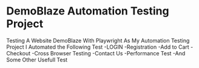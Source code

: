 # DemoBlaze Automation Testing Project
Testing A Website DemoBlaze With Playwright As My Automation Testing Project
I Automated the Following Test
-LOGIN 
-Registration
-Add to Cart 
-Checkout
-Cross Browser Testing
-Contact Us
-Performance Test
-And Some Other Usefull Test
